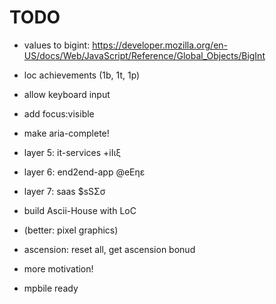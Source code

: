 # TODO

- values to bigint: https://developer.mozilla.org/en-US/docs/Web/JavaScript/Reference/Global_Objects/BigInt

- loc achievements (1b, 1t, 1p)

- allow keyboard input
- add focus:visible
- make aria-complete!

- layer 5: it-services +iIιξ
- layer 6: end2end-app @eEηε
- layer 7: saas $sSΣσ

- build Ascii-House with LoC
- (better: pixel graphics)

- ascension: reset all, get ascension bonud

- more motivation!

- mpbile ready